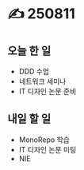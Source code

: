 # ✍️ 250811

## 오늘 한 일

* DDD 수업
* 네트워크 세미나
* IT 디자인 논문 준비



## 내일 할 일

* MonoRepo 학습
* IT 디자인 논문 미팅
* NIE
